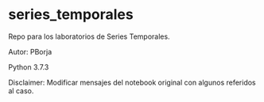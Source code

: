 # series_temporales

Repo para los laboratorios de Series Temporales.

Autor: PBorja

Python 3.7.3

Disclaimer: Modificar mensajes del notebook original con algunos referidos al caso.
